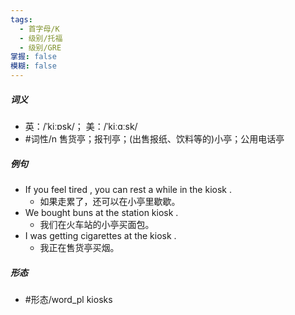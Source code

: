 ```yaml
---
tags:
  - 首字母/K
  - 级别/托福
  - 级别/GRE
掌握: false
模糊: false
---
```

##### 词义
- 英：/ˈkiːɒsk/； 美：/ˈkiːɑːsk/
- #词性/n  售货亭；报刊亭；(出售报纸、饮料等的)小亭；公用电话亭
##### 例句
- If you feel tired , you can rest a while in the kiosk .
	- 如果走累了，还可以在小亭里歇歇。
- We bought buns at the station kiosk .
	- 我们在火车站的小亭买面包。
- I was getting cigarettes at the kiosk .
	- 我正在售货亭买烟。
##### 形态
- #形态/word_pl kiosks
